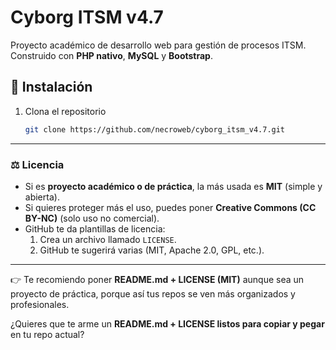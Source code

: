 # Cyborg ITSM v4.7

Proyecto académico de desarrollo web para gestión de procesos ITSM.  
Construido con **PHP nativo**, **MySQL** y **Bootstrap**.  

## 🚀 Instalación
1. Clona el repositorio
   ```bash
   git clone https://github.com/necroweb/cyborg_itsm_v4.7.git

---

### ⚖️ Licencia
- Si es **proyecto académico o de práctica**, la más usada es **MIT** (simple y abierta).  
- Si quieres proteger más el uso, puedes poner **Creative Commons (CC BY-NC)** (solo uso no comercial).  
- GitHub te da plantillas de licencia:  
  1. Crea un archivo llamado `LICENSE`.  
  2. GitHub te sugerirá varias (MIT, Apache 2.0, GPL, etc.).  

---

👉 Te recomiendo poner **README.md + LICENSE (MIT)** aunque sea un proyecto de práctica, porque así tus repos se ven más organizados y profesionales.  

¿Quieres que te arme un **README.md + LICENSE listos para copiar y pegar** en tu repo actual?
